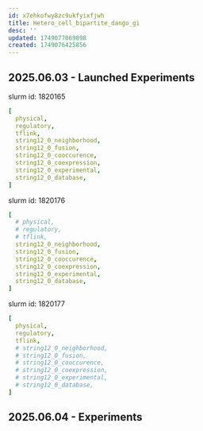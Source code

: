 ```yaml
---
id: x7ehkofwy8zc9ukfyixfjwh
title: Hetero_cell_bipartite_dango_gi
desc: ''
updated: 1749077069898
created: 1749076425856
---
```

## 2025.06.03 - Launched Experiments

slurm id: 1820165

```yaml
[
  physical,
  regulatory,
  tflink,
  string12_0_neighborhood,
  string12_0_fusion,
  string12_0_cooccurence,
  string12_0_coexpression,
  string12_0_experimental,
  string12_0_database,
]
```

slurm id: 1820176

```yaml
[
  # physical,
  # regulatory,
  # tflink,
  string12_0_neighborhood,
  string12_0_fusion,
  string12_0_cooccurence,
  string12_0_coexpression,
  string12_0_experimental,
  string12_0_database,
]
```

slurm id: 1820177

```yaml
[
  physical,
  regulatory,
  tflink,
  # string12_0_neighborhood,
  # string12_0_fusion,
  # string12_0_cooccurence,
  # string12_0_coexpression,
  # string12_0_experimental,
  # string12_0_database,
]
```

## 2025.06.04 - Experiments
